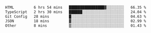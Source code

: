 <!--START_SECTION:waka-->

```txt
HTML         6 hrs 54 mins   ████████████████▓░░░░░░░░   66.35 %
TypeScript   2 hrs 30 mins   ██████░░░░░░░░░░░░░░░░░░░   24.04 %
Git Config   28 mins         █░░░░░░░░░░░░░░░░░░░░░░░░   04.63 %
JSON         18 mins         ▓░░░░░░░░░░░░░░░░░░░░░░░░   02.99 %
Other        8 mins          ▒░░░░░░░░░░░░░░░░░░░░░░░░   01.43 %
```

<!--END_SECTION:waka-->

